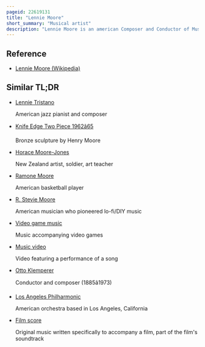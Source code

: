 ```yaml
---
pageid: 22619131
title: "Lennie Moore"
short_summary: "Musical artist"
description: "Lennie Moore is an american Composer and Conductor of Music for Video Games, Film, Television, and Multi-Media."
---
```


## Reference

- [Lennie Moore (Wikipedia)](https://en.wikipedia.org/?curid=22619131)

## Similar TL;DR

- [Lennie Tristano](/tldr/en/lennie-tristano)

  American jazz pianist and composer

- [Knife Edge Two Piece 1962â65](/tldr/en/knife-edge-two-piece-196265)

  Bronze sculpture by Henry Moore

- [Horace Moore-Jones](/tldr/en/horace-moore-jones)

  New Zealand artist, soldier, art teacher

- [Ramone Moore](/tldr/en/ramone-moore)

  American basketball player

- [R. Stevie Moore](/tldr/en/r-stevie-moore)

  American musician who pioneered lo-fi/DIY music

- [Video game music](/tldr/en/video-game-music)

  Music accompanying video games

- [Music video](/tldr/en/music-video)

  Video featuring a performance of a song

- [Otto Klemperer](/tldr/en/otto-klemperer)

  Conductor and composer (1885â1973)

- [Los Angeles Philharmonic](/tldr/en/los-angeles-philharmonic)

  American orchestra based in Los Angeles, California

- [Film score](/tldr/en/film-score)

  Original music written specifically to accompany a film, part of the film's soundtrack
